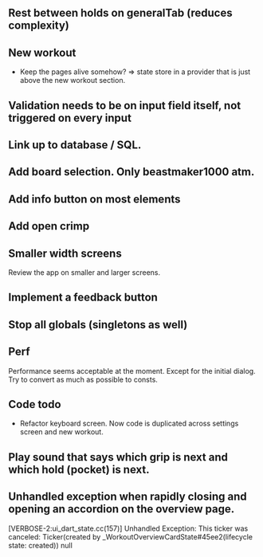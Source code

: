 ## Rest between holds on generalTab (reduces complexity)
## New workout
- Keep the pages alive somehow? => state store in a provider that is just above the new workout section.
## Validation needs to be on input field itself, not triggered on every input
## Link up to database / SQL.

## Add board selection. Only beastmaker1000 atm.
## Add info button on most elements
## Add open crimp

## Smaller width screens
Review the app on smaller and larger screens.

## Implement a feedback button
## Stop all globals (singletons as well)
## Perf
Performance seems acceptable at the moment.
Except for the initial dialog.
Try to convert as much as possible to consts.

## Code todo
- Refactor keyboard screen. Now code is duplicated across settings screen and new workout.

## Play sound that says which grip is next and which hold (pocket) is next.

## Unhandled exception when rapidly closing and opening an accordion on the overview page.
[VERBOSE-2:ui_dart_state.cc(157)] Unhandled Exception: This ticker was canceled: Ticker(created by _WorkoutOverviewCardState#45ee2(lifecycle state: created))
null



